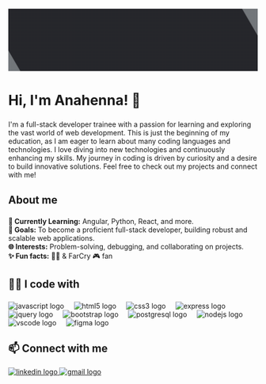 ![](/images/banner07.gif)

###

<h1 align="left">Hi, I'm Anahenna!  👋</h1>

###

<p align="left">I'm a full-stack developer trainee with a passion for learning and exploring the vast world of web development. This is just the beginning of my education, as I am eager to learn about many coding languages and technologies. I love diving into new technologies and continuously enhancing my skills. My journey in coding is driven by curiosity and a desire to build innovative solutions. Feel free to check out my projects and connect with me!</p>

###

<h2 align="left">About me</h2>

###

<p align="left">
  <strong>🌱 Currently Learning:</strong> Angular, Python, React, and more.<br>
  <strong>🚀 Goals:</strong> To become a proficient full-stack developer, building robust and scalable web applications.<br>
  <strong>🌐 Interests:</strong> Problem-solving, debugging, and collaborating on projects.<br>
  <strong>✨ Fun facts:</strong> 💖😺 & FarCry 🎮 fan
</p>

###

<h2 align="left">👩‍💻 I code with</h2>

###

<div align="left">
  <img src="https://cdn.jsdelivr.net/gh/devicons/devicon/icons/javascript/javascript-original.svg" height="40" alt="javascript logo"  />
  <img width="12" />
  <img src="https://cdn.jsdelivr.net/gh/devicons/devicon/icons/html5/html5-original.svg" height="40" alt="html5 logo"  />
  <img width="12" />
  <img src="https://cdn.jsdelivr.net/gh/devicons/devicon/icons/css3/css3-original.svg" height="40" alt="css3 logo"  />
  <img width="12" />
  <img src="https://cdn.jsdelivr.net/gh/devicons/devicon/icons/express/express-original.svg" height="40" alt="express logo"  />
  <img width="12" />
  <img src="https://cdn.jsdelivr.net/gh/devicons/devicon/icons/jquery/jquery-original.svg" height="40" alt="jquery logo"  />
  <img width="12" />
  <img src="https://cdn.jsdelivr.net/gh/devicons/devicon/icons/bootstrap/bootstrap-original.svg" height="40" alt="bootstrap logo"  />
  <img width="12" />
  <img src="https://cdn.jsdelivr.net/gh/devicons/devicon/icons/postgresql/postgresql-original.svg" height="40" alt="postgresql logo"  />
  <img width="12" />
  <img src="https://cdn.jsdelivr.net/gh/devicons/devicon/icons/nodejs/nodejs-original.svg" height="40" alt="nodejs logo"  />
  <img width="12" />
  <img src="https://cdn.jsdelivr.net/gh/devicons/devicon/icons/vscode/vscode-original.svg" height="40" alt="vscode logo"  />
  <img width="12" />
  <img src="https://cdn.simpleicons.org/figma/F24E1E" height="40" alt="figma logo"  />
</div>

###

###

<h2 align="left">📫 Connect with me</h2>

<div align="left">
  <a href="https://www.linkedin.com/in/anahenna/" target="_blank" >
    <img src="https://raw.githubusercontent.com/maurodesouza/profile-readme-generator/master/src/assets/icons/social/linkedin/default.svg" width="52" height="40" alt="linkedin logo" />
  </a>
  <a href="mailto:anahennasanchezg@gmail.com">
  <img src="https://raw.githubusercontent.com/maurodesouza/profile-readme-generator/master/src/assets/icons/social/gmail/default.svg" width="52" height="40" alt="gmail logo"  />
  </a>
</div>




